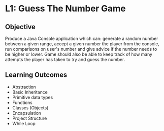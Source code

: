 # L1: Guess The Number Game
## Objective
Produce a Java Console application which can: generate a random number between a given range, accept a given number
the player from the console, run comparisons on user's number and give advice if the number needs to be higher or
lower. Game should also be able to keep track of how many attempts the player has taken to try and guess the number.

## Learning Outcomes
* Abstraction
* Basic Inheritance
* Primitive data types
* Functions
* Classes (Objects)
* Encapsulation
* Project Structure
* While Loop
